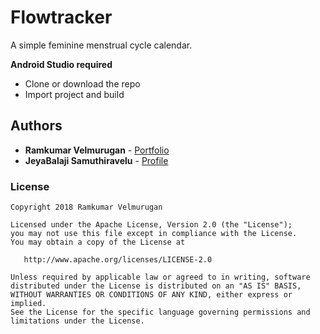 # Flowtracker

A simple feminine menstrual cycle calendar.


**Android Studio required**

* Clone or download the repo
* Import project and build

## Authors

* **Ramkumar Velmurugan** - <a href="http://www.spkdroid.com/CV/">Portfolio</a>
* **JeyaBalaji Samuthiravelu** - <a href="https://www.linkedin.com/in/jeyabalajis/">Profile</a>

### License
    Copyright 2018 Ramkumar Velmurugan

    Licensed under the Apache License, Version 2.0 (the "License");
    you may not use this file except in compliance with the License.
    You may obtain a copy of the License at

       http://www.apache.org/licenses/LICENSE-2.0

    Unless required by applicable law or agreed to in writing, software
    distributed under the License is distributed on an "AS IS" BASIS,
    WITHOUT WARRANTIES OR CONDITIONS OF ANY KIND, either express or implied.
    See the License for the specific language governing permissions and
    limitations under the License.

